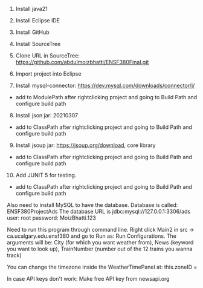 1. Install java21
2. Install Eclipse IDE
3. Install GitHub
4. Install SourceTree
   
5. Clone URL in SourceTree: https://github.com/abdulmoizbhatti/ENSF380Final.git
6. Import project into Eclipse
   
7. Install mysql-connector: https://dev.mysql.com/downloads/connector/j/
- add to ModulePath after rightclicking project and going to Build Path and configure build path
  
8. Install json jar: 20210307
- add to ClassPath after rightclicking project and going to Build Path and configure build path
  
9. Install jsoup jar: https://jsoup.org/download, core library
- add to ClassPath after rightclicking project and going to Build Path and configure build path
  
10. Add JUNIT 5 for testing.
- add to ClassPath after rightclicking project and going to Build Path and configure build path


Also need to install MySQL to have the database.
Database is called: ENSF380ProjectAds
The database URL is jdbc:mysql://127.0.0.1:3306/ads
user: root
password: MoizBhatti.123

Need to run this program through command line. Right click Main2 in src -> ca.ucalgary.edu.ensf380 and go to Run as: Run Configurations.
The arguments will be: City (for which you want weather from), News (keyword you want to look up), TrainNumber (number out of the 12 trains you wanna track)

You can change the timezone inside the WeatherTimePanel at: this.zoneID =

In case API keys don't work: 
Make free API key from newsapi.org

